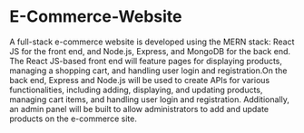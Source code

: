 # E-Commerce-Website
A full-stack e-commerce website is developed using the MERN stack: React JS for the front end, and Node.js, Express, and MongoDB for the back end. The React JS-based front end will feature pages for displaying products, managing a shopping cart, and handling user login and registration.On the back end, Express and Node.js will be used to create APIs for various functionalities, including adding, displaying, and updating products, managing cart items, and handling user login and registration. Additionally, an admin panel will be built to allow administrators to add and update products on the e-commerce site.
